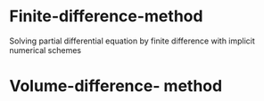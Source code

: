 # Finite-difference-method
Solving partial differential equation by finite difference with implicit numerical schemes

# Volume-difference- method
